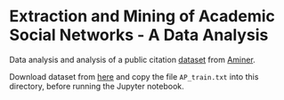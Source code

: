 # Extraction and Mining of Academic Social Networks - A Data Analysis

Data analysis and analysis of a public citation [dataset](https://www.aminer.cn/aminernetwork) from [Aminer](https://www.aminer.cn).

Download dataset from [here](http://arnetminer.org/lab-datasets/aminerdataset/AMiner-Paper.zip) and copy the file `AP_train.txt` into this directory, before running the Jupyter notebook.